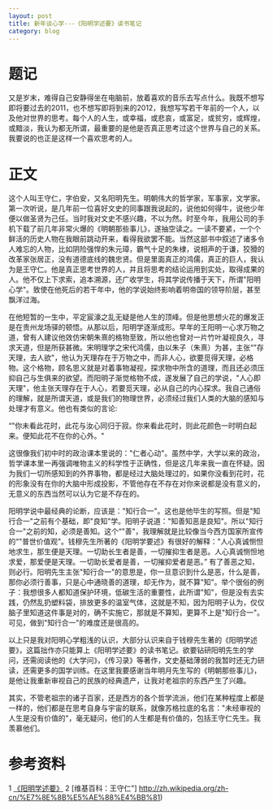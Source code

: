 ```yaml
---
layout: post
title: 新年谈心学---《阳明学述要》读书笔记
category: blog
---
```


# 题记

又是岁末，难得自己安静得坐在电脑前，放着喜欢的音乐去写点什么。我既不想写即将要过去的2011，也不想写即将到来的2012，我想写写若干年前的一个人，以及他对世界的思考。每个人的人生，或幸福，或悲哀，或富足，或贫穷，或辉煌，或黯淡，我认为都无所谓，最重要的是他是否真正思考过这个世界与自己的关系。我要说的也正是这样一个喜欢思考的人。

# 正文

这个人叫王守仁，字伯安，又名阳明先生。明朝伟大的哲学家，军事家，文学家。第一次听说，是几年前一位喜好文史的同事跟我说起的，说他如何得牛，说他少年便以做圣贤为己任。当时我对文史不感兴趣，不以为然。时至今年，我用公司的手机下载了前几年非常火爆的《明朝那些事儿》，遂抽空读之。一读不要紧，一个个鲜活的历史人物在我眼前跳动开来，看得我欲罢不能。当然这部书中叙述了诸多令人难忘的人物，比如阴险强悍的朱元璋，霸气十足的朱棣，说相声的于谦，狡猾的改革家张居正，没有道德底线的魏忠贤。但是里面真正的鸿儒，真正的巨人，我认为是王守仁。他是真正思考世界的人，并且将思考的结论运用到实处，取得成果的人。他不仅上下求索，追本溯源，还广收学生，将其学说传播于天下，所谓"阳明心学"。致使在他死后的若干年中，他的学说始终影响着明帝国的领导阶层，甚至飘洋过海。

在他短暂的一生中，平定宸濠之乱无疑是他人生的顶峰。但是他思想火花的爆发正是在贵州龙场驿的顿悟。从那以后，阳明学逐渐成形。早年的王阳明一心求万物之道，曾有人建议他效仿宋朝朱熹的格物至致，所以他也曾对一片竹叶凝视良久，寻求天道，但是所获甚微。宋明理学之宋代鸿儒，由以朱子（朱熹）为甚，主张“"存天理，去人欲"，他认为天理存在于万物之中，而非人心，欲要觅得天理，必格物。这个格物，顾名思义就是对着事物凝视，探求物中所含的道理，而且还必须压抑自己与生俱来的欲望。而阳明子渐觉格物不成，遂发展了自己的学说，"人心即天理"，他主张天理存在于人心，若要觅天理，必从自己的内心探求。我自己通俗的理解，就是所谓天道，或是我们的物理世界，必须经过我们人类的大脑的感知与处理才有意义。他也有类似的言论:

“"你未看此花时，此花与汝心同归于寂。你来看此花时，则此花颜色一时明白起来。便知此花不在你的心外。"

这很像我们初中时的政治课本里说的："仁者心动"。虽然中学，大学以来的政治，哲学课本里一再强调唯物主义的科学性于正确性，但是这几年来我一直在怀疑。因为我们一切所感知到的外界事物，都是经过大脑处理过的，如果你没看到花时，花的形象没有在你的大脑中形成投影，不管他存在不存在对你来说都是没有意义的，无意义的东西当然可以认为它是不存在的。

阳明学说中最经典的论断，应该是："知行合一"。这也是他毕生的写照。但是"知行合一"之前有个基础，即"良知"学。阳明子说道："知善知恶是良知"。所以"知行合一"之前的知，必须是善知。这个“"善"，我理解就是比较像当今西方国家所宣传的“"普世价值观"。钱穆先生所著的《阳明学要述》有很好的解释："人心真诚恻怛地求生，那生便是天理。一切助长生者是善，一切摧抑生者是恶。人心真诚恻怛地求爱，那爱便是天理。一切助长爱者是善，一切摧抑爱者是恶。” 有了善恶之知，则必行。阳明先生主张"知行合一"的意思是，你一旦意识到什么是恶，什么是善，那你必须行善事，只是心中通晓善的道理，却无作为，就不算"知"。举个很俗的例子：我想很多人都知道保护环境，低碳生活的重要性，此所谓"知"，但是没有去实践，仍然乱扔塑料袋，排放更多的温室气体，这就是不知，因为阳明子认为，仅仅脑子里知道这件事是对的，确不实施它，那就是不算知，更算不上是"知行合一"。可见，做到"知行合一"的难度还是很高的。

以上只是我对阳明心学粗浅的认识，大部分认识来自于钱穆先生著的《阳明学述要》，这篇拙作亦只能算上《阳明学述要》的读书笔记。欲要钻研阳明先生的学问，还需阅读他的《大学问》，《传习录》等著作，文史基础薄弱的我暂时还无力研读，还需更多的国学训练。在这里我要感谢当年明月先生写的《明朝那些事儿》，是他让我重新审视自己的民族的经典遗产，让我对老祖宗的东西产生了兴趣。

其实，不管老祖宗的诸子百家，还是西方的各个哲学流派，他们在某种程度上都是一样的，他们都是在思考自身与宇宙的联系，就像苏格拉底的名言："未经审视的人生是没有价值的"，毫无疑问，他们的人生都是有价值的，包括王守仁先生。我羡慕他们。

# 参考资料

1 [《阳明学述要》](http://book.douban.com/subject/4269888/)
2 [维基百科：王守仁"] http://zh.wikipedia.org/zh-cn/%E7%8E%8B%E5%AE%88%E4%BB%81)
